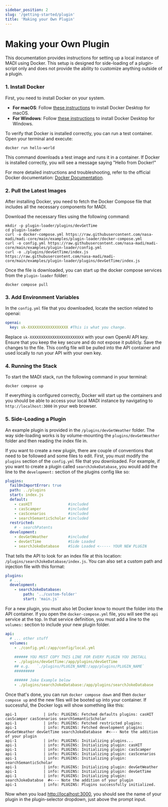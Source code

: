 ```yaml
---
sidebar_position: 2
slug: '/getting-started/plugin'
title: 'Making your Own Plugin'
---
```


# Making your Own Plugin

This documentation provides instructions for setting up a local instance of MADI using Docker. This setup is designed for side-loading of a plugin-script only and does not provide the ability to customize anything outside of a plugin.  

### 1. Install Docker

First, you need to install Docker on your system.

- **For macOS**: Follow [these instructions](https://docs.docker.com/desktop/install/mac-install/) to install Docker Desktop for macOS.
- **For Windows**: Follow [these instructions](https://docs.docker.com/desktop/install/windows-install/) to install Docker Desktop for Windows.

To verify that Docker is installed correctly, you can run a test container. Open your terminal and execute:

```shell
docker run hello-world
```

This command downloads a test image and runs it in a container. If Docker is installed correctly, you will see a message saying "Hello from Docker!"

For more detailed instructions and troubleshooting, refer to the official Docker documentation: [Docker Documentation](https://docs.docker.com/).

### 2. Pull the Latest Images

After installing Docker, you need to fetch the Docker Compose file that includes all the necessary components for MADI.

Download the necessary files using the following command:

```shell
mkdir -p plugin-loader/plugins/devGetTime
cd plugin-loader
curl -o docker-compose.yml https://raw.githubusercontent.com/nasa-madi/madi-core/main/examples/plugin-loader/docker-compose.yml
curl -o config.yml https://raw.githubusercontent.com/nasa-madi/madi-core/main/examples/plugin-loader/config.yml
curl -o ./plugins/devGetTime/index.js https://raw.githubusercontent.com/nasa-madi/madi-core/main/examples/plugin-loader/plugins/devGetTime/index.js
```

Once the file is downloaded, you can start up the docker compose services from the `plugin-loader` folder:

```shell
docker compose pull
```

### 3. Add Environment Variables

In the `config.yml` file that you downloaded, locate the section related to openai:

```yaml
openai: 
  key: sk-XXXXXXXXXXXXXXXXXX #This is what you change.
```

Replace `sk-XXXXXXXXXXXXXXXXXXXXXXXX` with your own OpenAI API key. Ensure that you keep the key secure and do not expose it publicly. Save the changes to the file.  This config file will be pulled into the API container and used locally to run your API with your own key.

### 4. Running the Stack
To start the MADI stack, run the following command in your terminal:

```shell
docker compose up
```

If everything is configured correctly, Docker will start up the containers and you should be able to access your local MADI instance by navigating to `http://localhost:3000` in your web browser.


### 5. Side-Loading a Plugin
An example plugin is provided in the `/plugins/devGetWeather` folder.  The way side-loading works is by volume-mounting the `plugins/devGetWeather` folder and then reading the index file in.  

If you want to create a new plugin, there are couple of conventions that need to be followed and some files to edit.  First, you must modify the `plugins` section of the `config.yml` file that you downloaded. For example, if you want to create a plugin called `searchJokeDatabase`, you would add the line to the `development:` section of the plugins config like so:

```yaml
plugins:
  failOnImportError: true
  path: ../plugins
  start: index.js
  default:
    - casHIT                #included
    - casScamper            #included
    - casScenarios          #included
    - searchSemanticScholar #included
  restricted:
    # - searchPatents
  development:
    - devGetWeather         #included
    - devGetTime            #Side Loaded
    - searchJokeDatabase    #Side Loaded <----- YOUR NEW PLUGIN
```

That tells the API to look for an index file at this location: `/plugins/searchJokeDatabase/index.js`.  You can also set a custom path and injection file with this format:

```yaml
plugins:
  # ...
  development:
    - searchJokeDatabase:
        path: '../custom-folder'
        start: 'main.js` 
```

For a new plugin, you must also let Docker know to mount the folder into the API container.  If you open the `docker-compose.yml` file, you will see the `api` service at the top.  In that service definition, you must add a line to the `volumes:` section to include your new plugin folder.

```yaml
api:
  # ... other stuff
  volumes:
    - ./config.yml:/app/config/local.yml
    
    ###### YOU MUST COPY THIS LINE FOR EVERY PLUGIN YOU INSTALL
    - ./plugins/devGetTime:/app/plugins/devGetTime
    ## e.g.   `./plugins/PLUGIN_NAME:/app/plugins/PLUGIN_NAME`
    #########

    ###### Joke Example below
    - ./plugins/searchJokeDatabase:/app/plugins/searchJokeDatabase
```

Once that's done, you can run `docker compose down` and then `docker compose up` and the new files will be booted up into your container.  If successful, the Docker logs will show something like this:

```shell
api-1            | info: PLUGINS: Fetched defaults plugins: casHIT casScamper casScenarios searchSemanticScholar
api-1            | info: PLUGINS: Fetched restricted plugins:
api-1            | info: PLUGINS: Fetched development plugins: devGetWeather devGetTime searchJokeDatabase  #<--- Note the addition of your plugin
api-1            | info: PLUGINS: Initializing plugins...
api-1            | info: PLUGINS: Initializing plugin: casHIT
api-1            | info: PLUGINS: Initializing plugin: casScamper
api-1            | info: PLUGINS: Initializing plugin: casScenarios
api-1            | info: PLUGINS: Initializing plugin: searchSemanticScholar
api-1            | info: PLUGINS: Initializing plugin: devGetWeather
api-1            | info: PLUGINS: Initializing plugin: devGetTime
api-1            | info: PLUGINS: Initializing plugin: searchJokeDatabse  #<--- Note the addition of your plugin
api-1            | info: PLUGINS: Plugins successfully initialized.
```

Now when you load [http://localhost:3000](http://localhost:3000), you should see the name of your plugin in the plugin-selector dropdown, just above the prompt input.




